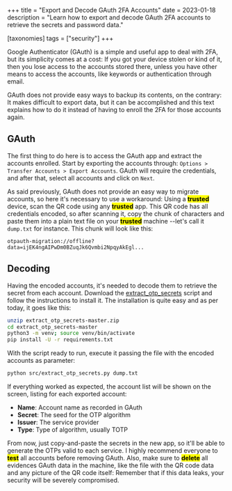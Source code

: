 +++
title = "Export and Decode GAuth 2FA Accounts"
date  = 2023-01-18
description = "Learn how to export and decode GAuth 2FA accounts to retrieve the secrets and password data."

[taxonomies]
tags = ["security"]
+++

Google Authenticator (GAuth) is a simple and useful app to deal with 2FA, but its simplicity comes at a cost: If you got your device stolen or kind of it, then you lose access to the accounts stored there, unless you have other means to access the accounts, like keywords or authentication through email.

GAuth does not provide easy ways to backup its contents, on the contrary: It makes difficult to export data, but it can be accomplished and this text explains how to do it instead of having to enroll the 2FA for those accounts again.


## GAuth
The first thing to do here is to access the GAuth app and extract the accounts enrolled.  Start by exporting the accounts through: `Options > Transfer Accounts > Export Accounts`.  GAuth will require the credentials, and after that, select all accounts and click on `Next`.

As said previously, GAuth does not provide an easy way to migrate accounts, so here it's necessary to use a workaround: Using a <mark>**trusted**</mark> device, scan the QR code using any <mark>**trusted**</mark> app.  This QR code has all credentials encoded, so after scanning it, copy the chunk of characters and paste them into a plain text file on your <mark>**trusted**</mark> machine --let's call it `dump.txt` for instance.  This chunk will look like this:

```
otpauth-migration://offline?data=ijEK4ngAIPwDm0BZuqJk6Qvmbi2NpqyAkEgl...
```


## Decoding
Having the encoded accounts, it's needed to decode them to retrieve the secret from each account.  Download the [extract_otp_secrets](https://github.com/scito/extract_otp_secrets) script and follow the instructions to install it.  The installation is quite easy and as per today, it goes like this:

```sh
unzip extract_otp_secrets-master.zip
cd extract_otp_secrets-master
python3 -m venv; source venv/bin/activate
pip install -U -r requirements.txt
```

With the script ready to run, execute it passing the file with the encoded accounts as parameter:

```sh
python src/extract_otp_secrets.py dump.txt
```

If everything worked as expected, the account list will be shown on the screen, listing for each exported account:

- **Name**: Account name as recorded in GAuth
- **Secret**: The seed for the OTP algorithm
- **Issuer**: The service provider
- **Type**: Type of algorithm, usually TOTP

From now, just copy-and-paste the secrets in the new app, so it'll be able to generate the OTPs valid to each service.  I highly recommend everyone to <mark>**test**</mark> all accounts before removing GAuth.  Also, make sure to <mark>**delete**</mark> all evidences GAuth data in the machine, like the file with the QR code data and any picture of the QR code itself: Remember that if this data leaks, your security will be severely compromised.
